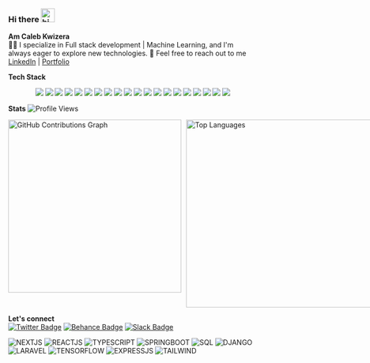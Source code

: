 ### Hi there <img src="https://user-images.githubusercontent.com/1303154/88677602-1635ba80-d120-11ea-84d8-d263ba5fc3c0.gif" width="28px" alt="hi">
**Am Caleb Kwizera**<br>
👨‍💻 I specialize in Full stack development | Machine Learning, and I'm always eager to explore new technologies.
💬 Feel free to reach out to me [LinkedIn](https://www.linkedin.com/in/kwizera-caleb-391716292/) | [Portfolio](https://calebkwizera.vercel.app/)

**Tech Stack**
<p align="center">
  <img src="https://img.shields.io/badge/JavaScript-F7DF1E?style=for-the-badge&logo=javascript&logoColor=black" />
  <img src="https://img.shields.io/badge/TypeScript-007ACC?style=for-the-badge&logo=typescript&logoColor=white" />
  <img src="https://img.shields.io/badge/Redux-764ABC?style=for-the-badge&logo=redux&logoColor=white" />
  <img src="https://img.shields.io/badge/React-61DAFB?style=for-the-badge&logo=react&logoColor=black" />
  <img src="https://img.shields.io/badge/Next.js-000000?style=for-the-badge&logo=nextdotjs&logoColor=white" />
  <img src="https://img.shields.io/badge/Tailwind_CSS-38B2AC?style=for-the-badge&logo=tailwind-css&logoColor=white" />
  <img src="https://img.shields.io/badge/jQuery-0769AD?style=for-the-badge&logo=jquery&logoColor=white" />
  <img src="https://img.shields.io/badge/Bootstrap-7952B3?style=for-the-badge&logo=bootstrap&logoColor=white" />
  <img src="https://img.shields.io/badge/NextUI-000000?style=for-the-badge&logo=nextui&logoColor=white" />
  <img src="https://img.shields.io/badge/Ant_Design-0170FE?style=for-the-badge&logo=antdesign&logoColor=white" />
  <img src="https://img.shields.io/badge/Zustand-000000?style=for-the-badge&logo=zustand&logoColor=white" />
  <img src="https://img.shields.io/badge/Git-F05032?style=for-the-badge&logo=git&logoColor=white" />
  <img src="https://img.shields.io/badge/PHP-777BB4?style=for-the-badge&logo=php&logoColor=white" />
  <img src="https://img.shields.io/badge/Laravel-FF2D20?style=for-the-badge&logo=laravel&logoColor=white" />
  <img src="https://img.shields.io/badge/Django-092E20?style=for-the-badge&logo=django&logoColor=white" />
  <img src="https://img.shields.io/badge/Python-3776AB?style=for-the-badge&logo=python&logoColor=white" />
  <img src="https://img.shields.io/badge/Node.js-339933?style=for-the-badge&logo=nodedotjs&logoColor=white" />
  <img src="https://img.shields.io/badge/Express.js-000000?style=for-the-badge&logo=express&logoColor=white" />
  <img src="https://img.shields.io/badge/Tensorflow-FF6F00?style=for-the-badge&logo=tensorflow&logoColor=white" />
  <img src="https://img.shields.io/badge/Numpy-013243?style=for-the-badge&logo=numpy&logoColor=white" />
</p>
  
**Stats** ![Profile Views](https://komarev.com/ghpvc/?username=KWIZERA-CALEB&color=blue&style=flat-square)
<div style="display: flex; gap: 10px;">
  <img src="https://github-readme-stats.vercel.app/api?username=KWIZERA-CALEB&show_icons=true&count_private=true&include_all_commits=true&theme=radical" style="width: 350px;" alt="GitHub Contributions Graph">
  <img src="https://github-readme-stats.vercel.app/api/top-langs/?username=KWIZERA-CALEB&layout=compact&theme=radical&card_width=445" style="width: 380px;" alt="Top Languages">
</div>

**Let's connect**<br>
[![Twitter Badge](https://img.shields.io/badge/-@KwizeraCaleb-1ca0f1?style=flat&labelColor=ffffff&logo=x&logoColor=black&link=https://twitter.com/KwizeraCaleb)](https://twitter.com/KwizeraCaleb)
[![Behance Badge](https://img.shields.io/badge/-@KwizeraCaleb-1ca0f1?style=flat&labelColor=ffffff&logo=behance&logoColor=blue&link=https://www.behance.net/kwizeracaleb)](https://www.behance.net/kwizeracaleb)
[![Slack Badge](https://img.shields.io/badge/-@KwizeraCaleb-1ca0f1?style=flat&labelColor=640D5F&logo=slack&logoColor=white&link=https://calebcoders.slack.com/team/U06B1R4JR4J)](https://calebcoders.slack.com/team/U06B1R4JR4J)

![NEXTJS](https://img.shields.io/badge/NEXTJS-80%25-blue?style=for-the-badge)
![REACTJS](https://img.shields.io/badge/REACTJS-80%25-blue?style=for-the-badge)
![TYPESCRIPT](https://img.shields.io/badge/TYPESCRIPT-90%25-blue?style=for-the-badge)
![SPRINGBOOT](https://img.shields.io/badge/SPRINGBOOT-50%25-blue?style=for-the-badge)
![SQL](https://img.shields.io/badge/SQL-70%25-blue?style=for-the-badge)
![DJANGO](https://img.shields.io/badge/DJANGO-70%25-blue?style=for-the-badge)
![LARAVEL](https://img.shields.io/badge/LARAVEL-80%25-blue?style=for-the-badge)
![TENSORFLOW](https://img.shields.io/badge/TENSORFLOW-60%25-blue?style=for-the-badge)
![EXPRESSJS](https://img.shields.io/badge/EXPRESSJS-90%25-blue?style=for-the-badge)
![TAILWIND](https://img.shields.io/badge/TAILWIND-90%25-blue?style=for-the-badge)





  
 

